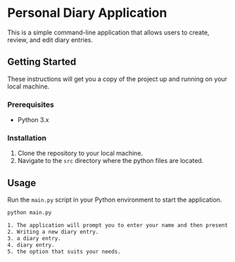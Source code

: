 # Personal Diary Application

This is a simple command-line application that allows users to create, review, and edit diary entries.

## Getting Started

These instructions will get you a copy of the project up and running on your local machine.

### Prerequisites

- Python 3.x

### Installation

1. Clone the repository to your local machine.
2. Navigate to the `src` directory where the python files are located.

## Usage

Run the `main.py` script in your Python environment to start the application.

```bash
python main.py

1. The application will prompt you to enter your name and then present you with three options:
2. Writing a new diary entry.
3. a diary entry.
4. diary entry.
5. the option that suits your needs.
